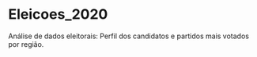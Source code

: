 # Eleicoes_2020
Análise de dados eleitorais: Perfil dos candidatos e partidos mais votados por região.
